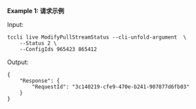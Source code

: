 **Example 1: 请求示例**



Input: 

```
tccli live ModifyPullStreamStatus --cli-unfold-argument  \
    --Status 2 \
    --ConfigIds 965423 865412
```

Output: 
```
{
    "Response": {
        "RequestId": "3c140219-cfe9-470e-b241-907877d6fb03"
    }
}
```

